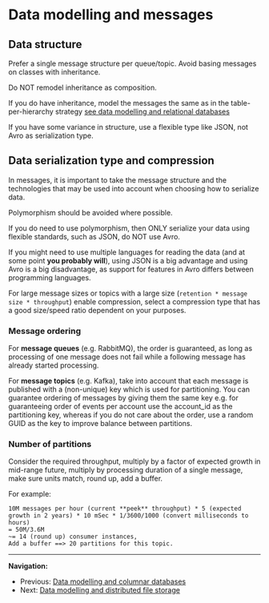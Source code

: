 # Data modelling and messages

## Data structure

Prefer a single message structure per queue/topic. Avoid basing messages on classes with inheritance.

Do NOT remodel inheritance as composition.

If you do have inheritance, model the messages the same as in the table-per-hierarchy strategy [see data modelling and relational databases](./data-modelling-relational-dbs.md)

If you have some variance in structure, use a flexible type like JSON, not Avro as serialization type.

## Data serialization type and compression

In messages, it is important to take the message structure and the technologies that may be used into account when choosing how to serialize data.

Polymorphism should be avoided where possible.

If you do need to use polymorphism, then ONLY serialize your data using flexible standards, such as JSON, do NOT use Avro.

If you might need to use multiple languages for reading the data (and at some point **you probably will**), using JSON is a big advantage and using Avro is a big disadvantage, as support for features in Avro differs between programming languages.

For large message sizes or topics with a large size (`retention * message size * throughput`) enable compression, select a compression type that has a good size/speed ratio dependent on your purposes.

### Message ordering

For **message queues** (e.g. RabbitMQ), the order is guaranteed, as long as processing of one message does not fail while a following message has already started processing.

For **message topics** (e.g. Kafka), take into account that each message is published with a (non-unique) key which is used for partitioning. You can guarantee ordering of messages by giving them the same key e.g. for guaranteeing order of events per account use the account_id as the partitioning key, whereas if you do not care about the order, use a random GUID as the key to improve balance between partitions.

### Number of partitions

Consider the required throughput, multiply by a factor of expected growth in mid-range future, multiply by processing duration of a single message, make sure units match, round up, add a buffer.

For example:

```text
10M messages per hour (current **peek** throughput) * 5 (expected growth in 2 years) * 10 mSec * 1/3600/1000 (convert milliseconds to hours)
= 50M/3.6M
~= 14 (round up) consumer instances,
Add a buffer ==> 20 partitions for this topic.
```

---

**Navigation:**

- Previous: [Data modelling and columnar databases](./data-modelling-columnar-dbs.md)
- Next: [Data modelling and distributed file storage](./data-modelling-distributed-file-storage.md)
